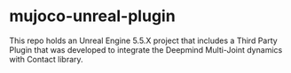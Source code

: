 # mujoco-unreal-plugin
This repo holds an Unreal Engine 5.5.X project that includes a Third Party Plugin that was developed to integrate the Deepmind Multi-Joint dynamics with Contact library.
